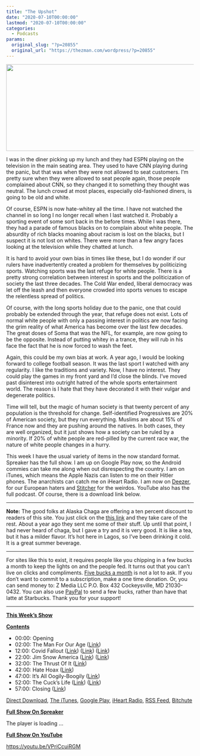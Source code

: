 ```yaml
---
title: "The Upshot"
date: "2020-07-10T00:00:00"
lastmod: "2020-07-10T00:00:00"
categories:
  - Podcasts
params:
  original_slug: "?p=20855"
  original_url: "https://thezman.com/wordpress/?p=20855"
---
```


[<img
src="http://thezman.com/wordpress/wp-content/uploads/2018/01/Power-Hour.png"
decoding="async" width="600" height="233" />](http://thezman.com/wordpress/wp-content/uploads/2018/01/Power-Hour.png)

I was in the diner picking up my lunch and they had ESPN playing on the
television in the main seating area. They used to have CNN playing
during the panic, but that was when they were not allowed to seat
customers. I’m pretty sure when they were allowed to seat people again,
those people complained about CNN, so they changed it to something they
thought was neutral. The lunch crowd at most places, especially
old-fashioned diners, is going to be old and white.

Of course, ESPN is now hate-whitey all the time. I have not watched the
channel in so long I no longer recall when I last watched it. Probably a
sporting event of some sort back in the before times. While I was there,
they had a parade of famous blacks on to complain about white people.
The absurdity of rich blacks moaning about racism is lost on the blacks,
but I suspect it is not lost on whites. There were more than a few angry
faces looking at the television while they chatted at lunch.

It is hard to avoid your own bias in times like these, but I do wonder
if our rulers have inadvertently created a problem for themselves by
politicizing sports. Watching sports was the last refuge for white
people. There is a pretty strong correlation between interest in sports
and the politicization of society the last three decades. The Cold War
ended, liberal democracy was let off the leash and then everyone crowded
into sports venues to escape the relentless spread of politics.

Of course, with the long sports holiday due to the panic, one that could
probably be extended through the year, that refuge does not exist. Lots
of normal white people with only a passing interest in politics are now
facing the grim reality of what America has become over the last few
decades. The great doses of Soma that was the NFL, for example, are now
going to be the opposite. Instead of putting whitey in a trance, they
will rub in his face the fact that he is now forced to wash the feet.

Again, this could be my own bias at work. A year ago, I would be looking
forward to college football season. It was the last sport I watched with
any regularity. I like the traditions and variety. Now, I have no
interest. They could play the games in my front yard and I’d close the
blinds. I’ve moved past disinterest into outright hatred of the whole
sports entertainment world. The reason is I hate that they have
decorated it with their vulgar and degenerate politics.

Time will tell, but the magic of human society is that twenty percent of
any population is the threshold for change. Self-identified Progressives
are 20% of American society, but they run everything. Muslims are about
15% of France now and they are pushing around the natives. In both
cases, they are well organized, but it just shows how a society can be
ruled by a minority. If 20% of white people are red-pilled by the
current race war, the nature of white people changes in a hurry.

This week I have the usual variety of items in the now standard format.
Spreaker has the full show. I am up on Google Play now, so the Android
commies can take me along when out disrespecting the country. I am on
iTunes, which means the Apple Nazis can listen to me on their Hitler
phones. The anarchists can catch me on iHeart Radio. I am now on
<a href="https://www.deezer.com/show/623032" rel="noopener noreferrer"
target="_blank">Deezer</a>, for our European haters and <a
href="https://www.stitcher.com/podcast/the-z-blog-power-hour?refid=stpr"
rel="noopener noreferrer" target="_blank">Stitcher</a> for the weirdos.
YouTube also has the full podcast. Of course, there is a download link
below.

------------------------------------------------------------------------

**Note:** The good folks at Alaska Chaga are offering a ten percent
discount to readers of this site. You just click on the
<a href="https://alaskachaga.us/discount/ZMAN" rel="noopener noreferrer"
target="_blank">this link</a> and they take care of the rest. About a
year ago they sent me some of their stuff. Up until that point, I had
never heard of chaga, but I gave a try and it is very good. It is like a
tea, but it has a milder flavor. It’s hot here in Lagos, so I’ve been
drinking it cold. It is a great summer beverage.

------------------------------------------------------------------------

For sites like this to exist, it requires people like you chipping in a
few bucks a month to keep the lights on and the people fed. It turns out
that you can’t live on clicks and compliments.
<a href="https://www.subscribestar.com/the-z-blog"
rel="noopener noreferrer" target="_blank">Five bucks a month</a> is not
a lot to ask. If you don’t want to commit to a subscription, make a one
time donation. Or, you can send money to: Z Media LLC P.O. Box 432
Cockeysville, MD 21030-0432. You can also use <a
href="https://www.paypal.com/cgi-bin/webscr?cmd=_s-xclick&amp;hosted_button_id=UDAS2Q8JYA6CN&amp;source=url"
rel="noopener noreferrer" target="_blank">PayPal</a> to send a few
bucks, rather than have that latte at Starbucks. Thank you for your
support!

------------------------------------------------------------------------

**<u>This Week’s Show</u>**

**<u>Contents</u>**

-   00:00: Opening
-   02:00: The Man For Our Age (<a
    href="https://variety.com/2020/tv/news/colin-kaepernick-walt-disney-first-look-deal-espn-1234698911/"
    rel="noopener noreferrer" target="_blank">Link</a>)
-   12:00: Covid Fallout
    (<a href="https://twitter.com/PatFitzgerald23/status/1280217058677084160"
    rel="noopener noreferrer" target="_blank">Link</a>) (<a
    href="https://www.rollcall.com/2020/07/06/groups-critical-of-taxes-spending-not-opposed-to-ppp-loans/"
    rel="noopener noreferrer" target="_blank">Link</a>) (<a
    href="https://www.theledger.com/news/20200707/mcconnell-eyes-virus-aid-as-evictions-benefits-cuts-loom"
    rel="noopener noreferrer" target="_blank">Link</a>)
-   22:00: Jim Snow America (<a
    href="http://www.thesmokinggun.com/buster/black-lives-matter/blm-mural-defaced-275830"
    rel="noopener noreferrer" target="_blank">Link</a>)
    (<a href="https://deadline.com/2020/07/nbc-news-diversity-1202979811/"
    rel="noopener noreferrer" target="_blank">Link</a>)
-   32:00: The Thrust Of It (<a
    href="https://www.theguardian.com/artanddesign/2020/jul/06/upward-thrusting-buildings-ejaculating-cities-sexist-leslie-kern-phallic-feminist-city-toxic-masculinity"
    rel="noopener noreferrer" target="_blank">Link</a>)
-   42:00: Hate Hoax (<a
    href="https://keprtv.com/news/local/umatilla-county-politician-speaks-out-after-police-say-he-wrote-racist-letter-to-himself"
    rel="noopener noreferrer" target="_blank">Link</a>)
-   47:00: It’s All Oogily-Boogily (<a
    href="https://www.espn.com/mlb/story/_/id/29393669/five-things-mlb-do-confront-systemic-racism"
    rel="noopener noreferrer" target="_blank">Link</a>)
-   52:00: The Cuck’s Life (<a
    href="https://www.nationalreview.com/2020/07/its-come-to-this-we-must-defend-matt-yglesias/"
    rel="noopener noreferrer" target="_blank">Link</a>) (<a
    href="https://dailycaller.com/2018/11/08/vox-condone-violence-deletes-tweets/"
    rel="noopener noreferrer" target="_blank">Link</a>)
-   57:00: Closing
    (<a href="https://www.youtube.com/watch?v=t88QUqCuOuk"
    rel="noopener noreferrer" target="_blank">Link</a>)

<a href="https://api.spreaker.com/v2/episodes/38215908/download.mp3"
rel="noopener noreferrer" target="_blank">Direct Download</a>, <a
href="https://itunes.apple.com/us/podcast/the-z-blog-power-hour/id1262799640?mt=2"
rel="noopener noreferrer" target="_blank">The iTunes</a>, <a
href="https://podcasts.google.com/?feed=aHR0cHM6Ly93d3cuc3ByZWFrZXIuY29tL3Nob3cvMjU4OTY1Ny9lcGlzb2Rlcy9mZWVk"
rel="noopener noreferrer" target="_blank">Google Play</a>, <a href="https://www.iheart.com/podcast/the-z-blog-power-hour-29246491/"
rel="noopener noreferrer" target="_blank">iHeart Radio,</a>
<a href="https://www.spreaker.com/show/2589657/episodes/feed"
rel="noopener noreferrer" target="_blank">RSS Feed</a>,
<a href="https://www.bitchute.com/channel/OfDOhe43n3QL/"
rel="noopener noreferrer" target="_blank">Bitchute</a>

**<u>Full Show On Spreaker</u>**

The player is loading ...

<span class="widget_spinner dark"></span>

**<u>Full Show On YouTube</u>**

https://youtu.be/VPriCcuiRGM
